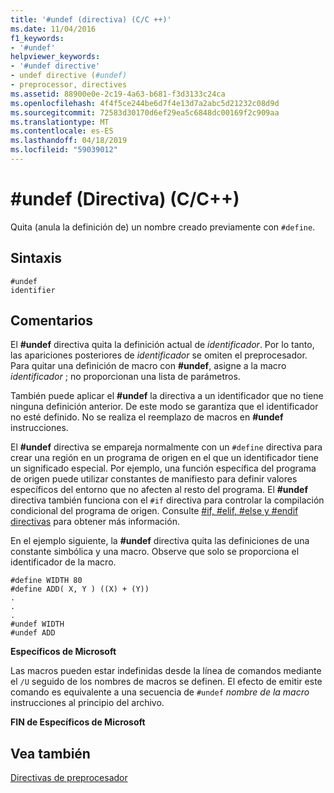 ```yaml
---
title: '#undef (directiva) (C/C ++)'
ms.date: 11/04/2016
f1_keywords:
- '#undef'
helpviewer_keywords:
- '#undef directive'
- undef directive (#undef)
- preprocessor, directives
ms.assetid: 88900e0e-2c19-4a63-b681-f3d3133c24ca
ms.openlocfilehash: 4f4f5ce244be6d7f4e13d7a2abc5d21232c08d9d
ms.sourcegitcommit: 72583d30170d6ef29ea5c6848dc00169f2c909aa
ms.translationtype: MT
ms.contentlocale: es-ES
ms.lasthandoff: 04/18/2019
ms.locfileid: "59039012"
---
```

# <a name="undef-directive-cc"></a>#undef (Directiva) (C/C++)
Quita (anula la definición de) un nombre creado previamente con `#define`.

## <a name="syntax"></a>Sintaxis

```
#undef
identifier
```

## <a name="remarks"></a>Comentarios

El **#undef** directiva quita la definición actual de *identificador*. Por lo tanto, las apariciones posteriores de *identificador* se omiten el preprocesador. Para quitar una definición de macro con **#undef**, asigne a la macro *identificador* ; no proporcionan una lista de parámetros.

También puede aplicar el **#undef** la directiva a un identificador que no tiene ninguna definición anterior. De este modo se garantiza que el identificador no esté definido. No se realiza el reemplazo de macros en **#undef** instrucciones.

El **#undef** directiva se empareja normalmente con un `#define` directiva para crear una región en un programa de origen en el que un identificador tiene un significado especial. Por ejemplo, una función específica del programa de origen puede utilizar constantes de manifiesto para definir valores específicos del entorno que no afecten al resto del programa. El **#undef** directiva también funciona con el `#if` directiva para controlar la compilación condicional del programa de origen. Consulte [#if, #elif, #else y #endif directivas](../preprocessor/hash-if-hash-elif-hash-else-and-hash-endif-directives-c-cpp.md) para obtener más información.

En el ejemplo siguiente, la **#undef** directiva quita las definiciones de una constante simbólica y una macro. Observe que solo se proporciona el identificador de la macro.

```
#define WIDTH 80
#define ADD( X, Y ) ((X) + (Y))
.
.
.
#undef WIDTH
#undef ADD
```

**Específicos de Microsoft**

Las macros pueden estar indefinidas desde la línea de comandos mediante el `/U` seguido de los nombres de macros se definen. El efecto de emitir este comando es equivalente a una secuencia de `#undef` *nombre de la macro* instrucciones al principio del archivo.

**FIN de Específicos de Microsoft**

## <a name="see-also"></a>Vea también

[Directivas de preprocesador](../preprocessor/preprocessor-directives.md)